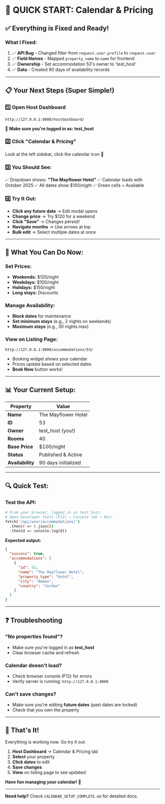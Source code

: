# 🚀 QUICK START: Calendar & Pricing

## ✅ Everything is Fixed and Ready!

### What I Fixed:

1. ✅ **API Bug** - Changed filter from `request.user.profile` to `request.user`
2. ✅ **Field Names** - Mapped `property_name` to `name` for frontend
3. ✅ **Ownership** - Set accommodation 53's owner to 'test_host'
4. ✅ **Data** - Created 90 days of availability records

---

## 📋 Your Next Steps (Super Simple!)

### 1️⃣ Open Host Dashboard

```
http://127.0.0.1:8000/hostdashboard/
```

👤 **Make sure you're logged in as: test_host**

### 2️⃣ Click "Calendar & Pricing"

Look at the left sidebar, click the calendar icon 📅

### 3️⃣ You Should See:

✅ Dropdown shows: **"The Mayflower Hotel"**
✅ Calendar loads with October 2025
✅ All dates show $100/night
✅ Green cells = Available

### 4️⃣ Try It Out:

- **Click any future date** → Edit modal opens
- **Change price** → Try $120 for a weekend
- **Click "Save"** → Changes persist!
- **Navigate months** → Use arrows at top
- **Bulk edit** → Select multiple dates at once

---

## 🎯 What You Can Do Now:

### Set Prices:

- **Weekends:** $120/night
- **Weekdays:** $100/night
- **Holidays:** $150/night
- **Long stays:** Discounts

### Manage Availability:

- **Block dates** for maintenance
- **Set minimum stays** (e.g., 2 nights on weekends)
- **Maximum stays** (e.g., 30 nights max)

### View on Listing Page:

```
http://127.0.0.1:8000/accommodations/53/
```

- Booking widget shows your calendar
- Prices update based on selected dates
- **Book Now** button works!

---

## 📊 Your Current Setup:

| Property         | Value               |
| ---------------- | ------------------- |
| **Name**         | The Mayflower Hotel |
| **ID**           | 53                  |
| **Owner**        | test_host (you!)    |
| **Rooms**        | 40                  |
| **Base Price**   | $100/night          |
| **Status**       | Published & Active  |
| **Availability** | 90 days initialized |

---

## 🔍 Quick Test:

### Test the API:

```bash
# From your browser, logged in as test_host:
# Open Developer Tools (F12) → Console tab → Run:
fetch('/api/user/accommodations/')
  .then(r => r.json())
  .then(d => console.log(d))
```

**Expected output:**

```json
{
  "success": true,
  "accommodations": [
    {
      "id": 53,
      "name": "The Mayflower Hotel",
      "property_type": "hotel",
      "city": "Amman",
      "country": "Jordan"
    }
  ]
}
```

---

## ❓ Troubleshooting

### "No properties found"?

- Make sure you're logged in as **test_host**
- Clear browser cache and refresh

### Calendar doesn't load?

- Check browser console (F12) for errors
- Verify server is running: `http://127.0.0.1:8000`

### Can't save changes?

- Make sure you're editing **future dates** (past dates are locked)
- Check that you own the property

---

## 🎉 That's It!

Everything is working now. Go try it out:

1. **Host Dashboard** → Calendar & Pricing tab
2. **Select** your property
3. **Click dates** to edit
4. **Save changes**
5. **View** on listing page to see updates!

**Have fun managing your calendar! 🎊**

---

**Need help?** Check `CALENDAR_SETUP_COMPLETE.md` for detailed docs.
